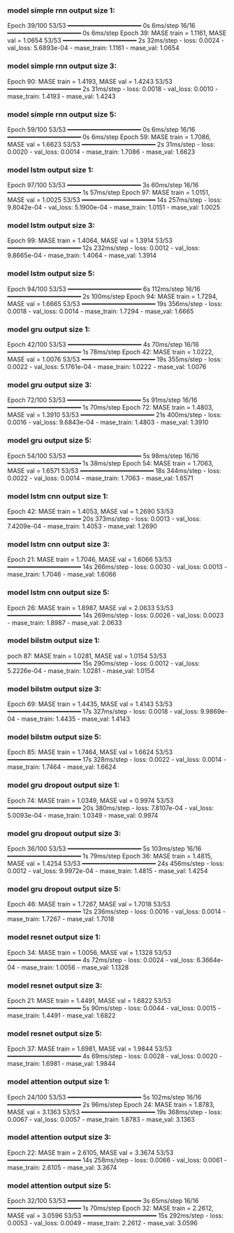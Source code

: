 ### model simple rnn output size 1:
Epoch 39/100
53/53 ━━━━━━━━━━━━━━━━━━━━ 0s 6ms/step
16/16 ━━━━━━━━━━━━━━━━━━━━ 0s 6ms/step
Epoch 39: MASE train = 1.1161, MASE val = 1.0654
53/53 ━━━━━━━━━━━━━━━━━━━━ 2s 32ms/step - loss: 0.0024 - val_loss: 5.6893e-04 - mase_train: 1.1161 - mase_val: 1.0654
### model simple rnn output size 3:
Epoch 90: MASE train = 1.4193, MASE val = 1.4243
53/53 ━━━━━━━━━━━━━━━━━━━━ 2s 31ms/step - loss: 0.0018 - val_loss: 0.0010 - mase_train: 1.4193 - mase_val: 1.4243
### model simple rnn output size 5:
Epoch 59/100
53/53 ━━━━━━━━━━━━━━━━━━━━ 0s 6ms/step
16/16 ━━━━━━━━━━━━━━━━━━━━ 0s 6ms/step
Epoch 59: MASE train = 1.7086, MASE val = 1.6623
53/53 ━━━━━━━━━━━━━━━━━━━━ 2s 31ms/step - loss: 0.0020 - val_loss: 0.0014 - mase_train: 1.7086 - mase_val: 1.6623
### model lstm output size 1:
Epoch 97/100
53/53 ━━━━━━━━━━━━━━━━━━━━ 3s 60ms/step
16/16 ━━━━━━━━━━━━━━━━━━━━ 1s 57ms/step
Epoch 97: MASE train = 1.0151, MASE val = 1.0025
53/53 ━━━━━━━━━━━━━━━━━━━━ 14s 257ms/step - loss: 9.8042e-04 - val_loss: 5.1900e-04 - mase_train: 1.0151 - mase_val: 1.0025
### model lstm output size 3:
Epoch 99: MASE train = 1.4064, MASE val = 1.3914
53/53 ━━━━━━━━━━━━━━━━━━━━ 12s 232ms/step - loss: 0.0012 - val_loss: 9.8665e-04 - mase_train: 1.4064 - mase_val: 1.3914
### model lstm output size 5:
Epoch 94/100
53/53 ━━━━━━━━━━━━━━━━━━━━ 6s 112ms/step
16/16 ━━━━━━━━━━━━━━━━━━━━ 2s 100ms/step
Epoch 94: MASE train = 1.7294, MASE val = 1.6665
53/53 ━━━━━━━━━━━━━━━━━━━━ 19s 356ms/step - loss: 0.0018 - val_loss: 0.0014 - mase_train: 1.7294 - mase_val: 1.6665
### model gru output size 1:
Epoch 42/100
53/53 ━━━━━━━━━━━━━━━━━━━━ 4s 70ms/step
16/16 ━━━━━━━━━━━━━━━━━━━━ 1s 78ms/step
Epoch 42: MASE train = 1.0222, MASE val = 1.0076
53/53 ━━━━━━━━━━━━━━━━━━━━ 19s 355ms/step - loss: 0.0022 - val_loss: 5.1761e-04 - mase_train: 1.0222 - mase_val: 1.0076
### model gru output size 3:
Epoch 72/100
53/53 ━━━━━━━━━━━━━━━━━━━━ 5s 91ms/step
16/16 ━━━━━━━━━━━━━━━━━━━━ 1s 70ms/step
Epoch 72: MASE train = 1.4803, MASE val = 1.3910
53/53 ━━━━━━━━━━━━━━━━━━━━ 21s 400ms/step - loss: 0.0016 - val_loss: 9.6843e-04 - mase_train: 1.4803 - mase_val: 1.3910
### model gru output size 5:
Epoch 54/100
53/53 ━━━━━━━━━━━━━━━━━━━━ 5s 98ms/step 
16/16 ━━━━━━━━━━━━━━━━━━━━ 1s 38ms/step
Epoch 54: MASE train = 1.7063, MASE val = 1.6571
53/53 ━━━━━━━━━━━━━━━━━━━━ 18s 344ms/step - loss: 0.0022 - val_loss: 0.0014 - mase_train: 1.7063 - mase_val: 1.6571
### model lstm cnn output size 1:
Epoch 42: MASE train = 1.4053, MASE val = 1.2690
53/53 ━━━━━━━━━━━━━━━━━━━━ 20s 373ms/step - loss: 0.0013 - val_loss: 7.4209e-04 - mase_train: 1.4053 - mase_val: 1.2690
### model lstm cnn output size 3:
Epoch 21: MASE train = 1.7046, MASE val = 1.6066
53/53 ━━━━━━━━━━━━━━━━━━━━ 14s 266ms/step - loss: 0.0030 - val_loss: 0.0013 - mase_train: 1.7046 - mase_val: 1.6066
### model lstm cnn output size 5:
Epoch 26: MASE train = 1.8987, MASE val = 2.0633
53/53 ━━━━━━━━━━━━━━━━━━━━ 14s 269ms/step - loss: 0.0026 - val_loss: 0.0023 - mase_train: 1.8987 - mase_val: 2.0633
### model bilstm output size 1:
poch 87: MASE train = 1.0281, MASE val = 1.0154
53/53 ━━━━━━━━━━━━━━━━━━━━ 15s 290ms/step - loss: 0.0012 - val_loss: 5.2226e-04 - mase_train: 1.0281 - mase_val: 1.0154
### model bilstm output size 3:
Epoch 69: MASE train = 1.4435, MASE val = 1.4143
53/53 ━━━━━━━━━━━━━━━━━━━━ 17s 327ms/step - loss: 0.0018 - val_loss: 9.9869e-04 - mase_train: 1.4435 - mase_val: 1.4143
### model bilstm output size 5:
Epoch 85: MASE train = 1.7464, MASE val = 1.6624
53/53 ━━━━━━━━━━━━━━━━━━━━ 17s 328ms/step - loss: 0.0022 - val_loss: 0.0014 - mase_train: 1.7464 - mase_val: 1.6624
### model gru dropout output size 1:
Epoch 74: MASE train = 1.0349, MASE val = 0.9974
53/53 ━━━━━━━━━━━━━━━━━━━━ 20s 380ms/step - loss: 7.8107e-04 - val_loss: 5.0093e-04 - mase_train: 1.0349 - mase_val: 0.9974
### model gru dropout output size 3:
Epoch 36/100
53/53 ━━━━━━━━━━━━━━━━━━━━ 5s 103ms/step
16/16 ━━━━━━━━━━━━━━━━━━━━ 1s 79ms/step
Epoch 36: MASE train = 1.4815, MASE val = 1.4254
53/53 ━━━━━━━━━━━━━━━━━━━━ 24s 456ms/step - loss: 0.0012 - val_loss: 9.9972e-04 - mase_train: 1.4815 - mase_val: 1.4254
### model gru dropout output size 5:
Epoch 46: MASE train = 1.7267, MASE val = 1.7018
53/53 ━━━━━━━━━━━━━━━━━━━━ 12s 236ms/step - loss: 0.0016 - val_loss: 0.0014 - mase_train: 1.7267 - mase_val: 1.7018
### model resnet output size 1:
Epoch 34: MASE train = 1.0056, MASE val = 1.1328
53/53 ━━━━━━━━━━━━━━━━━━━━ 4s 72ms/step - loss: 0.0024 - val_loss: 6.3664e-04 - mase_train: 1.0056 - mase_val: 1.1328
### model resnet output size 3:
Epoch 21: MASE train = 1.4491, MASE val = 1.6822
53/53 ━━━━━━━━━━━━━━━━━━━━ 5s 90ms/step - loss: 0.0044 - val_loss: 0.0015 - mase_train: 1.4491 - mase_val: 1.6822
### model resnet output size 5:
Epoch 37: MASE train = 1.6981, MASE val = 1.9844
53/53 ━━━━━━━━━━━━━━━━━━━━ 4s 69ms/step - loss: 0.0028 - val_loss: 0.0020 - mase_train: 1.6981 - mase_val: 1.9844
### model attention output size 1:
Epoch 24/100
53/53 ━━━━━━━━━━━━━━━━━━━━ 5s 102ms/step
16/16 ━━━━━━━━━━━━━━━━━━━━ 2s 96ms/step 
Epoch 24: MASE train = 1.8783, MASE val = 3.1363
53/53 ━━━━━━━━━━━━━━━━━━━━ 19s 368ms/step - loss: 0.0067 - val_loss: 0.0057 - mase_train: 1.8783 - mase_val: 3.1363
### model attention output size 3:
Epoch 22: MASE train = 2.6105, MASE val = 3.3674
53/53 ━━━━━━━━━━━━━━━━━━━━ 14s 258ms/step - loss: 0.0066 - val_loss: 0.0061 - mase_train: 2.6105 - mase_val: 3.3674
### model attention output size 5:
Epoch 32/100
53/53 ━━━━━━━━━━━━━━━━━━━━ 3s 65ms/step
16/16 ━━━━━━━━━━━━━━━━━━━━ 1s 70ms/step
Epoch 32: MASE train = 2.2612, MASE val = 3.0596
53/53 ━━━━━━━━━━━━━━━━━━━━ 15s 292ms/step - loss: 0.0053 - val_loss: 0.0049 - mase_train: 2.2612 - mase_val: 3.0596